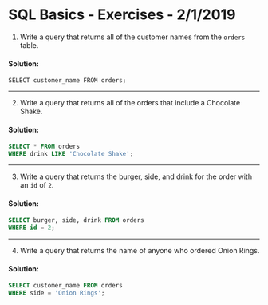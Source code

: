 
[comment]: # (sql_basics_exercises.md)

# SQL Basics - Exercises - 2/1/2019

1. Write a query that returns all of the customer names from the `orders` table.

#### Solution:

`SELECT customer_name FROM orders;`

---

2. Write a query that returns all of the orders that include a Chocolate Shake.

#### Solution:

```sql
SELECT * FROM orders
WHERE drink LIKE 'Chocolate Shake';
```

---

3. Write a query that returns the burger, side, and drink for the order with an `id` of `2`.

#### Solution:

```sql
SELECT burger, side, drink FROM orders
WHERE id = 2;
```

---

4. Write a query that returns the name of anyone who ordered Onion Rings.

#### Solution:

```sql
SELECT customer_name FROM orders
WHERE side = 'Onion Rings';
```

